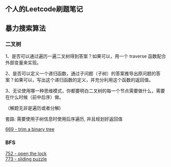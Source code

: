 ## 个人的Leetcode刷题笔记

## 暴力搜索算法

### 二叉树

1、是否可以通过遍历一遍二叉树得到答案？如果可以，用一个 traverse 函数配合外部变量来实现。

2、是否可以定义一个递归函数，通过子问题（子树）的答案推导出原问题的答案？如果可以，写出这个递归函数的定义，并充分利用这个函数的返回值。

3、无论使用哪一种思维模式，你都要明白二叉树的每一个节点需要做什么，需要在什么时候（前中后序）做。

（解题无非是遍历或者分解)

套路:
需要使用子树信息时使用后序遍历, 并且规划好返回值

[669 - trim a binary tree](./trim_a_binary_tree_669)


### BFS

[752 - open the lock](./open_the_lock_752)
<br />
[773 - sliding puzzle](./sliding_puzzle_773)
